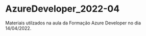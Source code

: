 # AzureDeveloper_2022-04
Materiais utilzados na aula da Formação Azure Developer no dia 14/04/2022.
